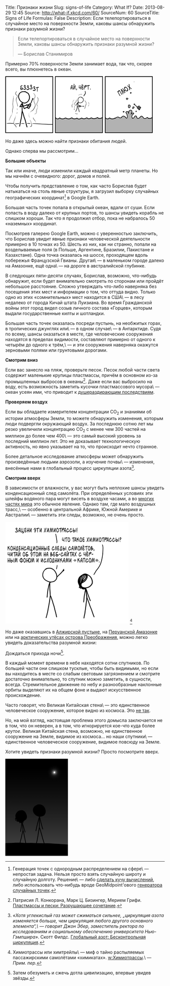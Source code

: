 Title: Признаки жизни
Slug: signs-of-life
Category: What If?
Date: 2013-08-29 12:45
Source: http://what-if.xkcd.com/60/
SourceNum: 60
SourceTitle: Signs of Life
Formulas: False
Description: Если телепортироваться в случайное место на поверхности Земли, каковы шансы обнаружить признаки разумной жизни?

> Если телепортироваться в случайное место на поверхности Земли, каковы шансы обнаружить признаки разумной жизни?
>
> — Борислав Станимиров

Примерно 70% поверхности Земли занимает вода, так что, скорее всего, вы плюхнетесь в океан.

![](/uploads/060-signs-of-life/sample_sploosh_ru.png "Потом акула укусит коробку телепорта и вдруг обнаружит себя в бассейне с исскуственными волнами, находящемся в Техасском аквапарке.")

Но даже здесь можно найти признаки обитания людей.

Однако сперва мы рассмотрим…

**Большие объекты**

Так или иначе, люди изменили каждый квадратный метр планеты. Но мы начнём с очевидного: дорог, домов и полей.

Чтобы получить представление о том, как часто Борислав будет натыкаться на столь явные структуры, я загрузил выборку случайных географических координат[^1] в Google Earth.

Большая часть точек попала в открытый океан, вдали от суши. Если попасть в воду далеко от крупных портов, то шансы увидеть корабль не слишком хороши. Так что я продолжил отбор, пока не набралось 50 «наземных» координат.

Посмотрев галерею Google Earth, можно с уверенностью заключить, что Борислав увидит явные признаки человеческой деятельности примерно в 10 точках из 50. Шесть из них, как ни странно, попали на возделываемые поля (в Польше, Аргентине, Бразилии, Пакистане и Казахстане). Одна точка оказалась на шоссе, проходящем вдоль побережья Французской Гвианы. Другая\ — в маленьком городе далеко на Амазонке, ещё одна\ — на дороге в австралийской глубинке.

В следующих пяти-десяти случаях, Борислав, возможно, что-нибудь обнаружит, если будет внимательно смотреть по сторонам или пройдёт небольшое расстояние. Сложно утверждать что-либо наверняка без посещения этих мест и информации о том, что оттуда видно. Только одно из этих «сомнительных» мест находится в США\ — в лесу недалеко от города Кичай штата Луизиана. Во время Гражданской войны этот город видел созыв личного состава «Горцев», которым выдали государственные килты и шотландки.

Большая часть точек оказалась посреди пустынь, на необжитых горах, в тропических джунглях или\ — в одном случае\ — в Антарктиде. Судя по всему, шансы оказаться в месте, где человеческие сооружения находятся в пределах видимости, составляют примерно от одного к четырём до одного к трём,\ — и эти сооружения наверняка окажутся зерновыми полями или грунтовыми дорогами.

**Смотрим вниз**

Если вас занесло на пляж, проверьте песок. Песок любой части света содержит маленькие крупицы пластмассы, причём в основном из-за промышленных выбросов в океаны[^2]. Даже если вас выбросило на воду, есть возможность заметить кусочки пластмассового мусора\ — океан усеян ими, что приводит к [душераздирающим последствиям](http://blogs.scientificamerican.com/observations/2009/11/11/intolerable-beauty-plastic-garbage-kills-the-albatross/).

**Проверяем воздух**

Если вы обладаете измерителем концентрации CO<sub>2</sub> и знаниями об истории атмосферы Земли, то можете обнаружить изменения, которым люди подвергли окружающий воздух. За последнюю сотню лет мы резко увеличили концентрацию CO<sub>2</sub> с менее чем 300 частей на миллион до более чем 400\ — это самый высокий уровень за последний миллион лет. Это не доказывает технологическую активность, но явно указывает на то, что происходит нечто странное.

Более детальное исследование атмосферы может обнаружить произведённые людьми аэрозоли, а изучение почвы\ — изменения, внесённые нами в глобальный процесс циркуляции азота[^3].

**Смотрим вверх**

В зависимости от влажности, у вас могут быть неплохие шансы увидеть конденсационный след самолёта. При определённых условиях эти шлейфы водяного пара могут висеть в воздухе часами, а во [многих частях мира](http://contrailscience.com/map/) это обычное явление. Однако там, где мало воздушных трасс,\ — особенно в центральной Африке, Южной Америке и Австралии\ — заметить эти следы, возможно, не очень просто.

![](/uploads/060-signs-of-life/sample_chemtrails_ru.png "")
[^4]

Но даже оказавшись в [Алжирской пустыне](http://www.panoramio.com/photo_explorer#view=photo&amp;position=51&amp;with_photo_id=33928392&amp;order=date_desc&amp;user=4349822), на [Перуанской Амазонке](http://www.panoramio.com/photo_explorer#view=photo&amp;position=4&amp;with_photo_id=3285987&amp;order=date_desc&amp;user=36948) или на [арктических утёсах острова Преображения](http://www.panoramio.com/photo_explorer#view=photo&amp;position=108&amp;with_photo_id=10214089&amp;order=date_desc&amp;user=1567433), можно легко увидеть доказательства разумной жизни:

Дождаться прихода ночи[^5].

В каждый момент времени в небе находятся сотни спутников. По большей части они слишком тусклые, чтобы быть видимыми, но если вы находитесь в месте со слабым световым загрязнением и смотрите достаточно внимательно, то спутник можно заметить, в сущности, всегда. Стремительное движение по небу и разнообразные наклонные орбиты выделяют их на общем фоне и выдают искусственное происхождение.

Часто говорят, что Великая Китайская стена\ — это единственное человеческое сооружение, которое видно из космоса. Это [не так](http://www.universetoday.com/25364/can-you-see-the-great-wall-of-china-from-space/).

Но, на мой взгляд, настоящая проблема этого домысла заключается не в том, что он неверен, а в том, что игнорируется кое-что куда более _крутое_. Великая Китайская стена, возможно, не единственное сооружение на Земле, видимое из космоса… но наши спутники\ — единственное человеческое сооружение, видимое повсюду на Земле.

Хотите увидеть признаки разумной жизни? Просто посмотрите вверх.

![](/uploads/060-signs-of-life/sample_stars.png "Вы не можете увидеть Великую Китайскую стену с космической станции… но вы можете увидеть космическую станцию с Великой Китайской стены. И довольно отчётливо.")

[^1]: Генерация точек с однородным распределением на сфере\ — непростая задача. Нельзя просто взять случайную широту и случайную долготу. Решение\ — либо [сделать кучу вычислений](http://en.wikipedia.org/wiki/N-sphere#Generating_random_points), либо использовать что-нибудь вроде GeoMidpoint\'ового [генератора случайных точек](http://www.geomidpoint.com/random/).
[^2]: Патрисия Л. Конкорана, Марк Ц. Бизингер, Мерием Грифи. [Пластмассы и пески: Разрушающее сочетание](http://www.surfacesciencewestern.com/pdf/0909_mpb09_biesinger.pdf).
[^3]: _«Хотя углекислый газ может сжиматься сильнее, „циркуляция азота изменяется больше, чем циркуляция любого другого основного элемента“,\ — говорит Джон Эбер, заместитель ректора по исследованиям и социальному обеспечению университета Нью-Гэмпшира»_. Скотт Филдс. [Глобальный азот: Бесконтрольная циркуляция](http://www.ncbi.nlm.nih.gov/pmc/articles/PMC1247398/).
[^4]: Химиотрассы или химтрейлы\ — миф о тайно распыляемых пассажирскими самолётами «химикатах». [w:Химиотрассы](http://ru.wikipedia.org/wiki/Химиотрассы).\ — *Прим. пер.*
[^5]: Затем обезуметь и сжечь дотла цивилизацию, впервые увидев звёзды.
